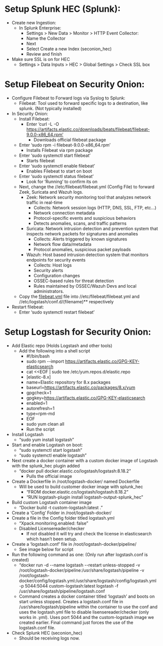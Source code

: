 # Setup Splunk HEC (Splunk): 
- Create new Ingestion:
  - In Splunk Enterprise:
    - Settings > New Data > Monitor > HTTP Event Collector:
    - Name the Collector
    - Next
    - Select Create a new Index (seconion_hec)
    - Review and finish 
- Make sure SSL is on for HEC
  - Settings > Data Inputs > HEC > Global Settings > Check SSL box
# Setup Filebeat on Security Onion:
- Configure Filebeat to Forward logs via Syslog to Splunk:
  - Filebeat: Tool used to forward specific logs to a destination, like splunk. (Not typically installed)
- In Security Onion:
  - Install Filebeat:
    - Enter ‘curl -L -O https://artifacts.elastic.co/downloads/beats/filebeat/filebeat-9.0.0-x86_64.rpm’
      - Downloads official filebeat package
  - Enter ‘sudo rpm -i filebeat-9.0.0-x86_64.rpm’
    - Installs Filebeat via rpm package
  - Enter ‘sudo systemctl start filebeat’
    - Starts filebeat
  - Enter ‘sudo systemctl enable filebeat’ 
    - Enables Filebeat to start on boot
  - Enter ‘sudo systemctl status filebeat’ 
    - Look for ‘Running’ to confirm its on
  - Next, change the //etc/filebeat/filebeat.yml (Config File) to forward Zeek, Suricata and Wazuh logs.
    - Zeek: Network security monitoring tool that analyzes network traffic in real-time
      - Collects: Network session logs (HTTP, DNS, SSL, FTP, etc…)
      - Network connection metadata
      - Protocol-specific events and suspicious behaviors
      - Detects anomalies, scans, and traffic patterns
    - Suricata: Network intrusion detection and prevention system that inspects network packets for signatures and anomalies
      - Collects: Alerts triggered by known signatures
      - Network flow data/metadata
      - Protocol anomalies, suspicious packet payloads
    - Wazuh: Host based intrusion detection system that monitors endpoints for security events
      - Collects: Host logs
      - Security alerts
      - Configuration changes
      - OSSEC-based rules for threat detection 
      - Rules maintained by OSSEC/Wazuh Devs and local administrators.
  - Copy the [filebeat.yml](https://github.com/RichMac20/SOCHomeLab/blob/main/Steps/Configs/filebeat.yml) file into //etc/filebeat/filebeat.yml and //etc/logstash/conf.d/(filename)** respectively 
- Restart filebeat:
  - Enter ‘sudo systemctl restart filebeat’ 
# Setup Logstash for Security Onion:
- Add Elastic repo (Holds Logstash and other tools) 
  - Add the following into a shell script
    - #!/bin/bash
    - sudo rpm --import https://artifacts.elastic.co/GPG-KEY-elasticsearch
    - cat <<EOF | sudo tee /etc/yum.repos.d/elastic.repo
    - [elastic-8.x]
    - name=Elastic repository for 8.x packages
    - baseurl=https://artifacts.elastic.co/packages/8.x/yum
    - gpgcheck=1
    - gpgkey=https://artifacts.elastic.co/GPG-KEY-elasticsearch
    - enabled=1
    - autorefresh=1
    - type=rpm-md
    - EOF
    - sudo yum clean all
    - Run the script
- Install Logstash 
  - “sudo yum install logstash”
- Start and enable Logstash on boot:
  - “sudo systemctl start logstash”
  - “sudo systemctl enable logstash”
- Next create a docker container with a custom docker image of Logstash with the splunk_hec plugin added
  - “docker pull docker.elastic.co/logstash/logstash:8.18.2”
    - Pulls the official image
- Create a Dockerfile in /root/logstash-docker/ named Dockerfile 
  - Will be used to build customer docker image with splunk_hec
    - “FROM docker.elastic.co/logstash/logstash:8.18.2”
    - “RUN logstash-plugin install logstash-output-splunk_hec”
- Build custom Logstash container image
  - “Docker build -t custom-logstash:latest .”
- Create a ‘Config’ Folder in /root/logstash-docker/ 
- Create a file in the Config folder titled logstash.yml
  - “Xpack.monitoring.enabled: false”
  - Disabled Licensereader/checker
    - If not disabled it will try and check the license in elasticsearch which hasn’t been setup. 
- Create a ‘logstash.conf’ file in /root/logstash-docker/pipeline/
  - See image below for script
- Run the following command as one: (Only run after logstash.conf is created)
  - “docker run -d --name logstash --restart unless-stopped -v /root/logstash-docker/pipeline:/usr/share/logstash/pipeline -v /root/logstash-docker/config/logstash.yml:/usr/share/logstash/config/logstash.yml -p 5044:5044 custom-logstash:latest logstash -f /usr/share/logstash/pipeline/logstash.conf
  - Command creates a docker container titled ‘logstash’ and boots on start unless stopped. Creates a logstash.conf file in /usr/share/logstash/pipeline within the container to use the conf and uses the logstash.yml file to disable lisensereader/checker (only works in .yml). Uses port 5044 and the custom-logstash image we created earlier. Final command just forces the use of the logstash.conf file.  
- Check Splunk HEC (seconion_hec)
  - Should be receiving logs now. 
